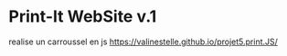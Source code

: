 # Print-It WebSite v.1
realise  un carroussel en js
https://valinestelle.github.io/projet5.print.JS/

